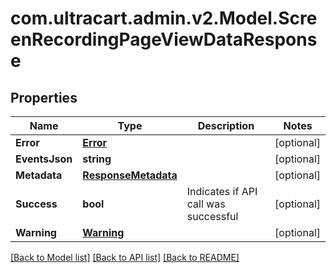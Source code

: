 
# com.ultracart.admin.v2.Model.ScreenRecordingPageViewDataResponse

## Properties

Name | Type | Description | Notes
------------ | ------------- | ------------- | -------------
**Error** | [**Error**](Error.md) |  | [optional] 
**EventsJson** | **string** |  | [optional] 
**Metadata** | [**ResponseMetadata**](ResponseMetadata.md) |  | [optional] 
**Success** | **bool** | Indicates if API call was successful | [optional] 
**Warning** | [**Warning**](Warning.md) |  | [optional] 

[[Back to Model list]](../README.md#documentation-for-models)
[[Back to API list]](../README.md#documentation-for-api-endpoints)
[[Back to README]](../README.md)


